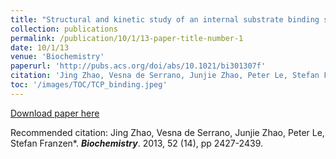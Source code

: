 ```yaml
---
title: "Structural and kinetic study of an internal substrate binding site in dehaloperoxidase-hemoglobin A from Amphitrite ornata"
collection: publications
permalink: /publication/10/1/13-paper-title-number-1
date: 10/1/13
venue: 'Biochemistry'
paperurl: 'http://pubs.acs.org/doi/abs/10.1021/bi301307f'
citation: 'Jing Zhao, Vesna de Serrano, Junjie Zhao, Peter Le, Stefan Franzen*.  <strong><i>Biochemistry</i></strong>. 2013, 52 (14), pp 2427-2439.'
toc: '/images/TOC/TCP_binding.jpeg'
---
```


<a href='http://pubs.acs.org/doi/abs/10.1021/bi301307f'>Download paper here</a>

Recommended citation: Jing Zhao, Vesna de Serrano, Junjie Zhao, Peter Le, Stefan Franzen*.  <strong><i>Biochemistry</i></strong>. 2013, 52 (14), pp 2427-2439.